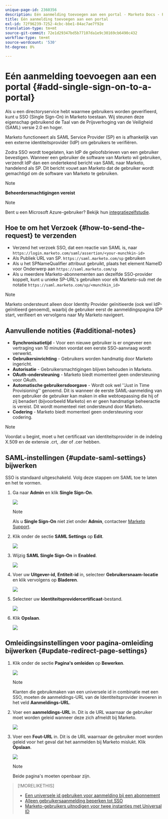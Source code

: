 ```yaml
---
unique-page-id: 2360356
description: Eén aanmelding toevoegen aan een portal - Marketo Docs - Productdocumentatie
title: Eén aanmelding toevoegen aan een portal
exl-id: 72f96239-7252-4cbc-bbe1-84ac7ae7f92e
translation-type: tm+mt
source-git-commit: 72e1d29347bd5b77107da1e9c30169cb6490c432
workflow-type: tm+mt
source-wordcount: '530'
ht-degree: 0%

---
```


# Eén aanmelding toevoegen aan een portal {#add-single-sign-on-to-a-portal}

Als u een directoryservice hebt waarmee gebruikers worden geverifieerd, kunt u SSO (Single Sign-On) in Marketo toestaan. Wij steunen deze eigenschap gebruikend de Taal van de Prijsverhoging van de Veiligheid (SAML) versie 2.0 en hoger.

Marketo functioneert als SAML Service Provider (SP) en is afhankelijk van een externe identiteitsprovider (IdP) om gebruikers te verifiëren.

Zodra SSO wordt toegelaten, kan IdP de geloofsbrieven van een gebruiker bevestigen. Wanneer een gebruiker de software van Marketo wil gebruiken, verzendt IdP dan een ondertekend bericht van SAML naar Marketo, handelend als SP. Dit bericht vouwt aan Marketo dat de gebruiker wordt gemachtigd om de software van Marketo te gebruiken.

>[!NOTE]
>
>**Beheerdersmachtigingen vereist**

>[!NOTE]
>
>Bent u een Microsoft Azure-gebruiker? Bekijk hun [integratiezelfstudie](https://azure.microsoft.com/en-us/documentation/articles/active-directory-saas-marketo-tutorial/).

## Hoe te om het Verzoek {#how-to-send-the-request} te verzenden

* Verzend het verzoek SSO, dat een reactie van SAML is, naar `https://login.marketo.com/saml/assertion/<your-munchkin-id>`
* Als Publiek URL van SP. `https://saml.marketo.com/sp` gebruiken
* Als u het SPNameQualifier attribuut gebruikt, plaats het element NameID voor Onderwerp aan `https://saml.marketo.com/sp`
* Als u meerdere Marketo-abonnementen aan dezelfde SSO-provider koppelt, kunt u unieke SP-URL&#39;s gebruiken voor elk Marketo-sub met de notatie `https://saml.marketo.com/sp/<munchkin_id>`

>[!NOTE]
>
>Marketo ondersteunt alleen door Identity Provider geïnitieerde (ook wel IdP-geïnitieerd genoemd), waarbij de gebruiker eerst de aanmeldingspagina IDP start, verifieert en vervolgens naar My Marketo navigeert.

## Aanvullende notities {#additional-notes}

* **Synchronisatietijd**  - Voor een nieuwe gebruiker is er ongeveer een vertraging van 10 minuten voordat een eerste SSO-aanvraag wordt verwerkt.
* **Gebruikersinrichting**  - Gebruikers worden handmatig door Marketo ingericht.
* **Autorisatie**  - Gebruikersmachtigingen blijven behouden in Marketo.
* **OAuth-ondersteuning**  - Marketo biedt momenteel geen ondersteuning voor OAuth.
* **Automatische gebruikersdoorgave**  - Wordt ook wel &#39;&#39;Just in Time Provisioning&#39;&#39; genoemd. Dit is wanneer de eerste SAML-aanmelding van een gebruiker de gebruiker kan maken in elke webtoepassing die hij of zij benadert (bijvoorbeeld Marketo) en er geen handmatige beheeractie is vereist. Dit wordt momenteel niet ondersteund door Marketo.
* **Codering**  - Marketo biedt momenteel geen ondersteuning voor codering.

>[!NOTE]
>
>Voordat u begint, moet u het certificaat van identiteitsprovider in de indeling X.509 en de extensie .crt, .der of .cer hebben.

## SAML-instellingen {#update-saml-settings} bijwerken

SSO is standaard uitgeschakeld. Volg deze stappen om SAML toe te laten en het te vormen.

1. Ga naar **Admin** en klik **Single Sign-On**.

   ![](assets/image2014-9-24-14-3a36-3a50.png)

   >[!NOTE]
   >
   >Als u **Single Sign-On** niet ziet onder **Admin**, contacteer [Marketo Support](https://nation.marketo.com/t5/Support/ct-p/Support).

1. Klik onder de sectie **SAML Settings** op **Edit**.

   ![](assets/image2014-9-24-14-3a37-3a3.png)

1. Wijzig **SAML Single Sign-On** in **Enabled**.

   ![](assets/image2014-9-24-14-3a37-3a17.png)

1. Voer uw **Uitgever-id**, **Entiteit-id** in, selecteer **Gebruikersnaam-locatie** en klik vervolgens op **Bladeren**.

   ![](assets/image2014-9-24-14-3a37-3a32.png)

1. Selecteer uw **Identiteitsprovidercertificaat**-bestand.

   ![](assets/image2014-9-24-14-3a38-3a8.png)

1. Klik **Opslaan**.

   ![](assets/image2014-9-24-14-3a38-3a22.png)

## Omleidingsinstellingen voor pagina-omleiding bijwerken {#update-redirect-page-settings}

1. Klik onder de sectie **Pagina&#39;s omleiden** op **Bewerken**.

   ![](assets/seven.png)

   >[!NOTE]
   >
   >Klanten die gebruikmaken van een universele id in combinatie met een SSO, moeten de aanmeldings-URL van de Identiteitsprovider invoeren in het veld **Aanmeldings-URL**.

1. Voer een **aanmeldings-URL** in. Dit is de URL waarnaar de gebruiker moet worden geleid wanneer deze zich afmeldt bij Marketo.

   ![](assets/eight.png)

1. Voer een **Fout-URL** in. Dit is de URL waarnaar de gebruiker moet worden geleid voor het geval dat het aanmelden bij Marketo mislukt. Klik **Opslaan**.

   ![](assets/nine.png)

   >[!NOTE]
   >
   >Beide pagina&#39;s moeten openbaar zijn.

>[!MORELIKETHIS]
>
>* [Een universele id gebruiken voor aanmelding bij een abonnement](/help/marketo/product-docs/administration/settings/using-a-universal-id-for-subscription-login.md)
>* [Alleen gebruikersaanmelding beperken tot SSO](/help/marketo/product-docs/administration/additional-integrations/restrict-user-login-to-sso-only.md)
>* [Marketo-gebruikers uitnodigen voor twee instanties met Universal ID](https://nation.marketo.com/t5/Knowledgebase/Inviting-Marketo-Users-to-Two-Instances-with-Universal-ID-UID/ta-p/251122)

